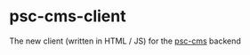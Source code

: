 psc-cms-client
==============

The new client (written in HTML / JS) for the [psc-cms](http://github.com/pscheit/psc-cms) backend
